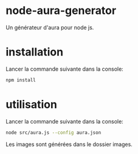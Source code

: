 # node-aura-generator
Un générateur d'aura pour node js. 

# installation
Lancer la commande suivante dans la console: 
```bash
npm install 
```

# utilisation 
Lancer la commande suivante dans la console: 
```bash
node src/aura.js --config aura.json
```

Les images sont générées dans le dossier images.


